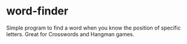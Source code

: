 # word-finder
Simple program to find a word when you know the position of specific letters. Great for Crosswords and Hangman games.
